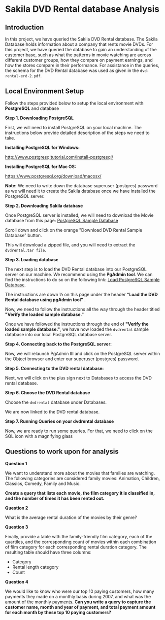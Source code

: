 # Sakila DVD Rental database Analysis


## Introduction

In this project, we have queried the Sakila DVD Rental database. The Sakila Database holds information about a company that rents movie DVDs. For this project, we have queried the database to gain an understanding of the customer base, such as what the patterns in movie watching are across different customer groups, how they compare on payment earnings, and how the stores compare in their performance. For assistance in the queries, the schema for the DVD Rental database was used as given in the `dvd-rental-erd-2.pdf`.


## Local Environment Setup

Follow the steps provided below to setup the local environment with **PostgreSQL** and database

**Step 1. Downloading PostgreSQL**

First, we will need to install PostgreSQL on your local machine. The instructions below provide detailed description of the steps we need to take.

**Installing PostgreSQL for Windows:**

http://www.postgresqltutorial.com/install-postgresql/

**Installing PostgreSQL for Mac OS:**

https://www.postgresql.org/download/macosx/

**Note:** We need to write down the database superuser (postgres) password as we will need it to create the Sakila database once we have installed the PostgreSQL server.

**Step 2. Downloading Sakila database**

Once PostgreSQL server is installed, we will need to download the Movie database from this page: [PostgreSQL Sample Database](http://www.postgresqltutorial.com/postgresql-sample-database/)

Scroll down and click on the orange "Download DVD Rental Sample Database" button.

This will download a zipped file, and you will need to extract the `dvdrental.tar file`.

**Step 3. Loading database**

The next step is to load the DVD Rental database into our PostgreSQL server on our machine. We recommend using the **PgAdmin tool**. We can find the instructions to do so on the following link: [Load PostgreSQL Sample Database](http://www.postgresqltutorial.com/load-postgresql-sample-database/).

The instructions are down ⅓ on this page under the header **“Load the DVD Rental database using pgAdmin tool”** .

Now, we need to follow the instructions all the way through the header titled **"Verify the loaded sample database."**

Once we have followed the instructions through the end of **"Verify the loaded sample database."**, we have now loaded the `dvdrental` sample database into our local PostgreSQL database server.

**Step 4. Connecting back to the PostgreSQL server:**

Now, we will relaunch PgAdmin III and click on the PostgreSQL server within the Object browser and enter our superuser (postgres) password.

**Step 5. Connecting to the DVD rental database:**

Next, we will click on the plus sign next to Databases to access the DVD rental database.

**Step 6. Choose the DVD Rental database**

Choose the `dvdrental` database under Databases.

We are now linked to the DVD rental database.

**Step 7. Running Queries on your dvdrental database**

Now, we are ready to run some queries. For that, we need to click on the SQL icon with a magnifying glass

## Questions to work upon for analysis

**Question 1**

We want to understand more about the movies that families are watching. The following categories are considered family movies: Animation, Children, Classics, Comedy, Family and Music.

**Create a query that lists each movie, the film category it is classified in, and the number of times it has been rented out.**

**Question 2**

What is the average rental duration of the movies by their genre?

**Question 3**

Finally, provide a table with the family-friendly film category, each of the quartiles, and the corresponding count of movies within each combination of film category for each corresponding rental duration category. The resulting table should have three columns:

- Category
- Rental length category
- Count

**Question 4**

We would like to know who were our top 10 paying customers, how many payments they made on a monthly basis during 2007, and what was the amount of the monthly payments. **Can you write a query to capture the customer name, month and year of payment, and total payment amount for each month by these top 10 paying customers?**





